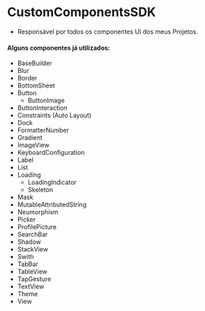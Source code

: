 # CustomComponentsSDK
- Responsável por todos os componentes UI dos meus Projetos.


#### Alguns componentes já utilizados:
- BaseBuilder
- Blur
- Border
- BottomSheet
- Button
  - ButtonImage
- ButtonInteraction
- Constraints (Auto Layout)
- Dock
- FormatterNumber
- Gradient
- ImageView
- KeyboardConfiguration
- Label
- List
- Loading
  - LoadingIndicator
  - Skeleton
- Mask
- MutableAttributedString
- Neumorphism
- Picker
- ProfilePicture
- SearchBar
- Shadow
- StackView
- Swith
- TabBar
- TableView
- TapGesture
- TextView
- Theme
- View

